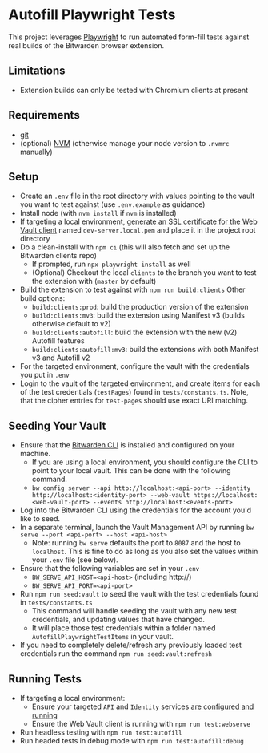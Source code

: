 # Autofill Playwright Tests

This project leverages [Playwright](https://playwright.dev/) to run automated form-fill tests against real builds of the Bitwarden browser extension.

## Limitations

- Extension builds can only be tested with Chromium clients at present

## Requirements

- [git](https://git-scm.com/downloads)
- (optional) [NVM](https://github.com/nvm-sh/nvm#installing-and-updating) (otherwise manage your node version to `.nvmrc` manually)

## Setup

- Create an `.env` file in the root directory with values pointing to the vault you want to test against (use `.env.example` as guidance)
- Install node (with `nvm install` if `nvm` is installed)
- If targeting a local environment, [generate an SSL certificate for the Web Vault client](https://contributing.bitwarden.com/getting-started/clients/web-vault/#ssl-certificate) named `dev-server.local.pem` and place it in the project root directory
- Do a clean-install with `npm ci` (this will also fetch and set up the Bitwarden clients repo)
  - If prompted, run `npx playwright install` as well
  - (Optional) Checkout the local `clients` to the branch you want to test the extension with (`master` by default)
- Build the extension to test against with `npm run build:clients` Other build options:
  - `build:clients:prod`: build the production version of the extension
  - `build:clients:mv3`: build the extension using Manifest v3 (builds otherwise default to v2)
  - `build:clients:autofill`: build the extension with the new (v2) Autofill features
  - `build:clients:autofill:mv3`: build the extensions with both Manifest v3 and Autofill v2
- For the targeted environment, configure the vault with the credentials you put in `.env`
- Login to the vault of the targeted environment, and create items for each of the test credentials (`testPages`) found in `tests/constants.ts`. Note, that the cipher entries for `test-pages` should use exact URI matching.

## Seeding Your Vault

- Ensure that the [Bitwarden CLI](https://bitwarden.com/help/cli/) is installed and configured on your machine.
  - If you are using a local environment, you should configure the CLI to point to your local vault. This can be done with the following command.
  - `bw config server --api http://localhost:<api-port> --identity http://localhost:<identity-port> --web-vault https://localhost:<web-vault-port> --events http://localhost:<events-port>`
- Log into the Bitwarden CLI using the credentials for the account you'd like to seed.
- In a separate terminal, launch the Vault Management API by running `bw serve --port <api-port> --host <api-host>`
  - Note: running `bw serve` defaults the port to `8087` and the host to `localhost`. This is fine to do as long as you also set the values within your `.env` file (see below).
- Ensure that the following variables are set in your `.env`
  - `BW_SERVE_API_HOST=<api-host>` (including http://)
  - `BW_SERVE_API_PORT=<api-port>`
- Run `npm run seed:vault` to seed the vault with the test credentials found in `tests/constants.ts`
  - This command will handle seeding the vault with any new test credentials, and updating values that have changed.
  - It will place those test credentials within a folder named `AutofillPlaywrightTestItems` in your vault.
- If you need to completely delete/refresh any previously loaded test credentials run the command `npm run seed:vault:refresh`

## Running Tests

- If targeting a local environment:
  - Ensure your targeted `API` and `Identity` services [are configured and running](https://contributing.bitwarden.com/getting-started/server/guide)
  - Ensure the Web Vault client is running with `npm run test:webserve`
- Run headless testing with `npm run test:autofill`
- Run headed tests in debug mode with `npm run test:autofill:debug`
